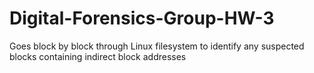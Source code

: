 # Digital-Forensics-Group-HW-3
Goes block by block through Linux filesystem to identify any suspected blocks containing indirect block addresses
